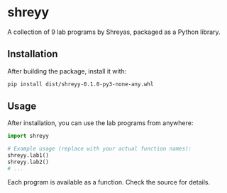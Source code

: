 # shreyy

A collection of 9 lab programs by Shreyas, packaged as a Python library.

## Installation

After building the package, install it with:

```bash
pip install dist/shreyy-0.1.0-py3-none-any.whl
```

## Usage

After installation, you can use the lab programs from anywhere:

```python
import shreyy

# Example usage (replace with your actual function names):
shreyy.lab1()
shreyy.lab2()
# ...
```

Each program is available as a function. Check the source for details. 